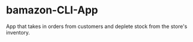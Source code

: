 # bamazon-CLI-App
App that takes in orders from customers and deplete stock from the store's inventory.
